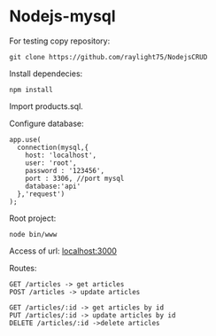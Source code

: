 # Nodejs-mysql


For testing copy repository:
```
git clone https://github.com/raylight75/NodejsCRUD
```
Install dependecies:
```
npm install
```

Import products.sql.

Configure database:
```
app.use(
  connection(mysql,{
    host: 'localhost',
    user: 'root',
    password : '123456',
    port : 3306, //port mysql
    database:'api'
  },'request')
);
```
Root project:
```
node bin/www
```

Access of url:
[localhost:3000](http://localhost:3000)

Routes:
```
GET /articles -> get articles
POST /articles -> update articles

GET /articles/:id -> get articles by id
PUT /articles/:id -> update articles by id
DELETE /articles/:id ->delete articles
```
